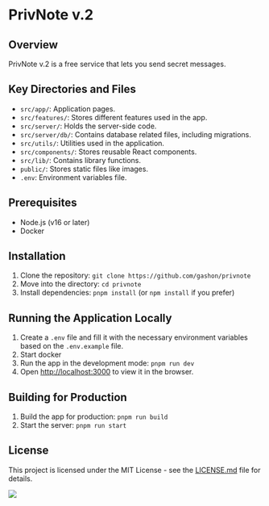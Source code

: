 # PrivNote v.2

## Overview

PrivNote v.2 is a free service that lets you send secret messages.

## Key Directories and Files

- `src/app/`: Application pages.
- `src/features/`: Stores different features used in the app.
- `src/server/`: Holds the server-side code.
- `src/server/db/`: Contains database related files, including migrations.
- `src/utils/`: Utilities used in the application.
- `src/components/`: Stores reusable React components.
- `src/lib/`: Contains library functions.
- `public/`: Stores static files like images.
- `.env`: Environment variables file.

## Prerequisites

- Node.js (v16 or later)
- Docker

## Installation

1. Clone the repository: `git clone https://github.com/gashon/privnote`
2. Move into the directory: `cd privnote`
3. Install dependencies: `pnpm install` (or `npm install` if you prefer)

## Running the Application Locally

1. Create a `.env` file and fill it with the necessary environment variables based on the `.env.example` file.
2. Start docker
3. Run the app in the development mode: `pnpm run dev`
4. Open [http://localhost:3000](http://localhost:3000) to view it in the browser.

## Building for Production

1. Build the app for production: `pnpm run build`
2. Start the server: `pnpm run start`

## License

This project is licensed under the MIT License - see the [LICENSE.md](LICENSE.md) file for details.

<!-- Analytics  -->

![](https://analytics-fawn-nine.vercel.app/api/analytics/github/beacon?api_key=eyJhbGciOiJIUzI1NiIsInR5cCI6IkpXVCJ9.eyJhdXRob3JfaWQiOiJlOWJhM2U0ZC0yOTI4LTQxZTYtOTQ2ZS1lNTAwZWUyNzRkYTciLCJwcm9qZWN0X2lkIjoiNDE3OGYwOWMtMTFmZi00YTZjLWI0ZDQtMDBiMjhhNmM2OGI4IiwiY3JlYXRlZF9hdCI6IjIwMjQtMDEtMTBUMDM6NTY6NDEuMzIzWiIsImlhdCI6MTcwNDg1OTAwMX0.ZvZAyQlvvh5SGyZVo4BgomOPmjR6gpa6dSZmsQfkZZg)
